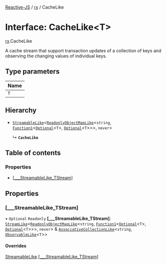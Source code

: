 [Reactive-JS](../README.md) / [rx](../modules/rx.md) / CacheLike

# Interface: CacheLike<T\>

[rx](../modules/rx.md).CacheLike

A cache stream that support transaction updates of a collection of keys
and observing the changing values of individual keys.

## Type parameters

| Name |
| :------ |
| `T` |

## Hierarchy

- [`StreamableLike`](rx.StreamableLike.md)<[`ReadonlyObjectMapLike`](../modules/containers.md#readonlyobjectmaplike)<`string`, [`Function1`](../modules/functions.md#function1)<[`Optional`](../modules/functions.md#optional)<`T`\>, [`Optional`](../modules/functions.md#optional)<`T`\>\>\>, `never`\>

  ↳ **`CacheLike`**

## Table of contents

### Properties

- [[\_\_\_StreamableLike\_TStream]](rx.CacheLike.md#[___streamablelike_tstream])

## Properties

### [\_\_\_StreamableLike\_TStream]

• `Optional` `Readonly` **[\_\_\_StreamableLike\_TStream]**: [`StreamLike`](rx.StreamLike.md)<[`ReadonlyObjectMapLike`](../modules/containers.md#readonlyobjectmaplike)<`string`, [`Function1`](../modules/functions.md#function1)<[`Optional`](../modules/functions.md#optional)<`T`\>, [`Optional`](../modules/functions.md#optional)<`T`\>\>\>, `never`\> & [`AssociativeCollectionLike`](util.AssociativeCollectionLike.md)<`string`, [`ObservableLike`](rx.ObservableLike.md)<`T`\>\>

#### Overrides

[StreamableLike](rx.StreamableLike.md).[[___StreamableLike_TStream]](rx.StreamableLike.md#[___streamablelike_tstream])
